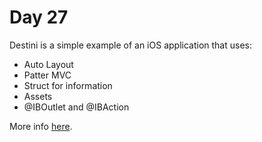 # Day 27

Destini is a simple example of an iOS application that uses:
- Auto Layout
- Patter MVC
- Struct for information
- Assets
- @IBOutlet and @IBAction

More info [here](https://github.com/simonemargio/Destini).